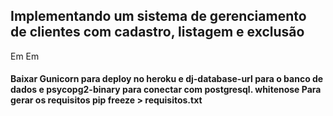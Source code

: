 ## Implementando um sistema de gerenciamento de clientes com cadastro, listagem e exclusão
Em
Em
#### Baixar Gunicorn para deploy no heroku e dj-database-url para o banco de dados e psycopg2-binary para conectar com postgresql. whitenose Para gerar os requisitos pip freeze > requisitos.txt
